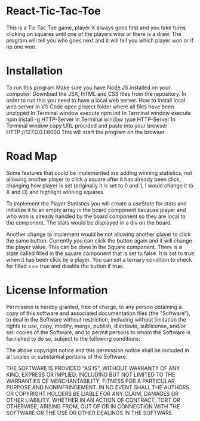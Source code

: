 # React-Tic-Tac-Toe
This is a Tic Tac Toe game, player X always goes first and you take turns clicking on squares until one of the players wins or there is a draw. The program will tell you who goes next and it will tell you which player won or if no one won.

# Installation
To run this program
Make sure you have Node.JS installed on your computer.
Download the JSX, HTML and CSS files from the repository.
In order to run this you need to have a local web server.
    How to install local web server
    In VS Code open project folder where all files have been unzipped
    In Terminal window execute npm init
    In Terminal window execute npm install -g HTTP-Server
    In Terminal window type HTTP-Server
    In Terminal window copy URL procided and paste into your browser HTTP://127.0.0.1:8000
    This will start the program on the browser

# Road Map
Some features that could be implemented are adding winning statistics, not allowing another player to click a square after it has already been click, changing how player is set (originally it is set to 0 and 1, I would change it to X and O) and highlight winning squares.

To implement the Player Statistics you will create a useState for stats and initialize it to an empty array in the board component because player and who won is already handled by the board component so they are local to the component. The stats would be displayed in a div on the board.

Another change to implement would be not allowing another player to click the same button. Currently you can click the button again and it will change the player value. This can be done in the Square component. There is a state called filled in the square component that is set to false. It is set to true when it has been click by a player. You can set a ternary condition to check for filled === true and disable the button if true.

# License Information
Permission is hereby granted, free of charge, to any person obtaining a copy of this software and associated documentation files (the "Software"), to deal in the Software without restriction, including without limitation the rights to use, copy, modify, merge, publish, distribute, sublicense, and/or sell copies of the Software, and to permit persons to whom the Software is furnished to do so, subject to the following conditions:

The above copyright notice and this permission notice shall be included in all copies or substantial portions of the Software.

THE SOFTWARE IS PROVIDED "AS IS", WITHOUT WARRANTY OF ANY KIND, EXPRESS OR IMPLIED, INCLUDING BUT NOT LIMITED TO THE WARRANTIES OF MERCHANTABILITY, FITNESS FOR A PARTICULAR PURPOSE AND NONINFRINGEMENT. IN NO EVENT SHALL THE AUTHORS OR COPYRIGHT HOLDERS BE LIABLE FOR ANY CLAIM, DAMAGES OR OTHER LIABILITY, WHETHER IN AN ACTION OF CONTRACT, TORT OR OTHERWISE, ARISING FROM, OUT OF OR IN CONNECTION WITH THE SOFTWARE OR THE USE OR OTHER DEALINGS IN THE SOFTWARE.
